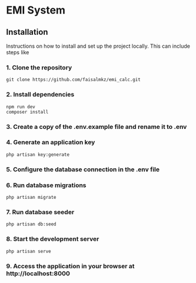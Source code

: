 # EMI System


## Installation

Instructions on how to install and set up the project locally. This can include steps like

### 1. Clone the repository 
```
git clone https://github.com/faisalmkz/emi_calc.git
```
### 2. Install dependencies
```
npm run dev
composer install
```
### 3. Create a copy of the .env.example file and rename it to .env
### 4. Generate an application key
```
php artisan key:generate
```
### 5. Configure the database connection in the .env file
### 6. Run database migrations
```
php artisan migrate
```
### 7. Run database seeder 
```
php artisan db:seed
```
### 8. Start the development server
```
php artisan serve
```
### 9. Access the application in your browser at http://localhost:8000


